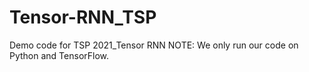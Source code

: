 # Tensor-RNN_TSP
Demo code for TSP 2021_Tensor RNN
NOTE: We only run our code on Python and TensorFlow.

